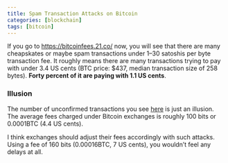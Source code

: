 ```yaml
---
title: Spam Transaction Attacks on Bitcoin
categories: [blockchain]
tags: [bitcoin]
---
```


If you go to https://bitcoinfees.21.co/ now, you will see that there are many cheapskates or maybe spam transactions under 1–30 satoshis per byte 
transaction fee. It roughly means there are many transactions trying to pay with under 3.4 US cents (BTC price: $437, median transaction size of 
258 bytes). **Forty percent of it are paying with 1.1 US cents**.

### Illusion 

The number of unconfirmed transactions you see [here](https://blockchain.info/unconfirmed-transactions) is just an illusion.
The average fees charged under Bitcoin exchanges is roughly 100 bits or 0.0001BTC (4.4 US cents).

I think exchanges should adjust their fees accordingly with such attacks. Using a fee of 160 bits (0.00016BTC, 7 US cents), you wouldn’t feel any delays at all.
